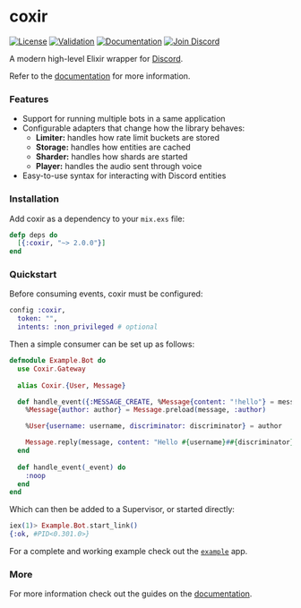# coxir

[![License](https://img.shields.io/github/license/satom99/coxir.svg)](https://github.com/satom99/coxir/blob/main/LICENSE)
[![Validation](https://github.com/satom99/coxir/actions/workflows/validation.yml/badge.svg)](https://github.com/satom99/coxir/actions/workflows/validation.yml)
[![Documentation](https://github.com/satom99/coxir/actions/workflows/documentation.yml/badge.svg)](https://github.com/satom99/coxir/actions/workflows/documentation.yml)
[![Join Discord](https://img.shields.io/badge/Discord-join-7289DA.svg)](https://discord.gg/6JrqNEX)

A modern high-level Elixir wrapper for [Discord](https://discord.com).

Refer to the [documentation](https://satom.me/coxir) for more information.

### Features

- Support for running multiple bots in a same application
- Configurable adapters that change how the library behaves:
  - **Limiter:** handles how rate limit buckets are stored
  - **Storage:** handles how entities are cached
  - **Sharder:** handles how shards are started
  - **Player:** handles the audio sent through voice
- Easy-to-use syntax for interacting with Discord entities

### Installation

Add coxir as a dependency to your `mix.exs` file:

```elixir
defp deps do
  [{:coxir, "~> 2.0.0"}]
end
```

### Quickstart

Before consuming events, coxir must be configured:

```elixir
config :coxir,
  token: "",
  intents: :non_privileged # optional
```

Then a simple consumer can be set up as follows:

```elixir
defmodule Example.Bot do
  use Coxir.Gateway
  
  alias Coxir.{User, Message}

  def handle_event({:MESSAGE_CREATE, %Message{content: "!hello"} = message}) do
    %Message{author: author} = Message.preload(message, :author)

    %User{username: username, discriminator: discriminator} = author

    Message.reply(message, content: "Hello #{username}##{discriminator}!")
  end
  
  def handle_event(_event) do
    :noop
  end
end
```

Which can then be added to a Supervisor, or started directly:

```elixir
iex(1)> Example.Bot.start_link()
{:ok, #PID<0.301.0>}
```

For a complete and working example check out the [`example`](https://github.com/satom99/coxir/tree/main/example) app.

### More

For more information check out the guides on the [documentation](https://satom.me/coxir).

